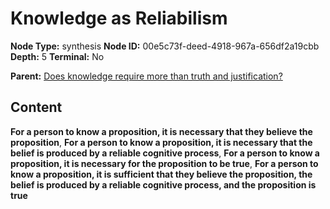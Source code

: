 # Knowledge as Reliabilism

**Node Type:** synthesis
**Node ID:** 00e5c73f-deed-4918-967a-656df2a19cbb
**Depth:** 5
**Terminal:** No

**Parent:** [Does knowledge require more than truth and justification?](does-knowledge-require-more-than-truth-and-justification-antithesis-873604e0-09b7-4d01-8ec9-85c2d683fc3a.md)

## Content

**For a person to know a proposition, it is necessary that they believe the proposition**, **For a person to know a proposition, it is necessary that the belief is produced by a reliable cognitive process**, **For a person to know a proposition, it is necessary for the proposition to be true**, **For a person to know a proposition, it is sufficient that they believe the proposition, the belief is produced by a reliable cognitive process, and the proposition is true**
